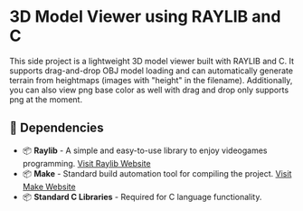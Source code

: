 # 3D Model Viewer using RAYLIB and C
This side project is a lightweight 3D model viewer built with RAYLIB and C. It supports drag-and-drop OBJ model loading and can automatically generate terrain from heightmaps (images with "height" in the filename). Additionally, you can also view png base color as well with drag and drop only supports png at the moment.

<h2>🔧 Dependencies</h2>
<ul>
  <li>📦 <strong>Raylib</strong> - A simple and easy-to-use library to enjoy videogames programming. <a href="https://www.raylib.com" target="_blank">Visit Raylib Website</a></li>
  <li>📦 <strong>Make</strong> - Standard build automation tool for compiling the project. <a href="https://www.gnu.org/software/make/" target="_blank">Visit Make Website</a></li>
  <li>📦 <strong>Standard C Libraries</strong> - Required for C language functionality.</li>
</ul>
